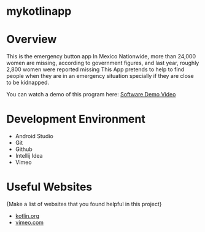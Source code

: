 # mykotlinapp
# Overview

This is the emergency button app
In Mexico Nationwide, more than 24,000 women are missing, according to government figures, and last year, roughly 2,800 women were reported missing
This App pretends to help to find people when they are in an emergency situation specially if they are close to be kidnapped.

You can watch a demo of this program here: [Software Demo Video](https://vimeo.com/796857591/37f1a81353)

# Development Environment

* Android Studio
* Git 
* Github 
* Intellij Idea
* Vimeo

# Useful Websites

{Make a list of websites that you found helpful in this project}
* [kotlin.org](https://kotlinlang.org/)
* [vimeo.com](https://vimeo.com/)

